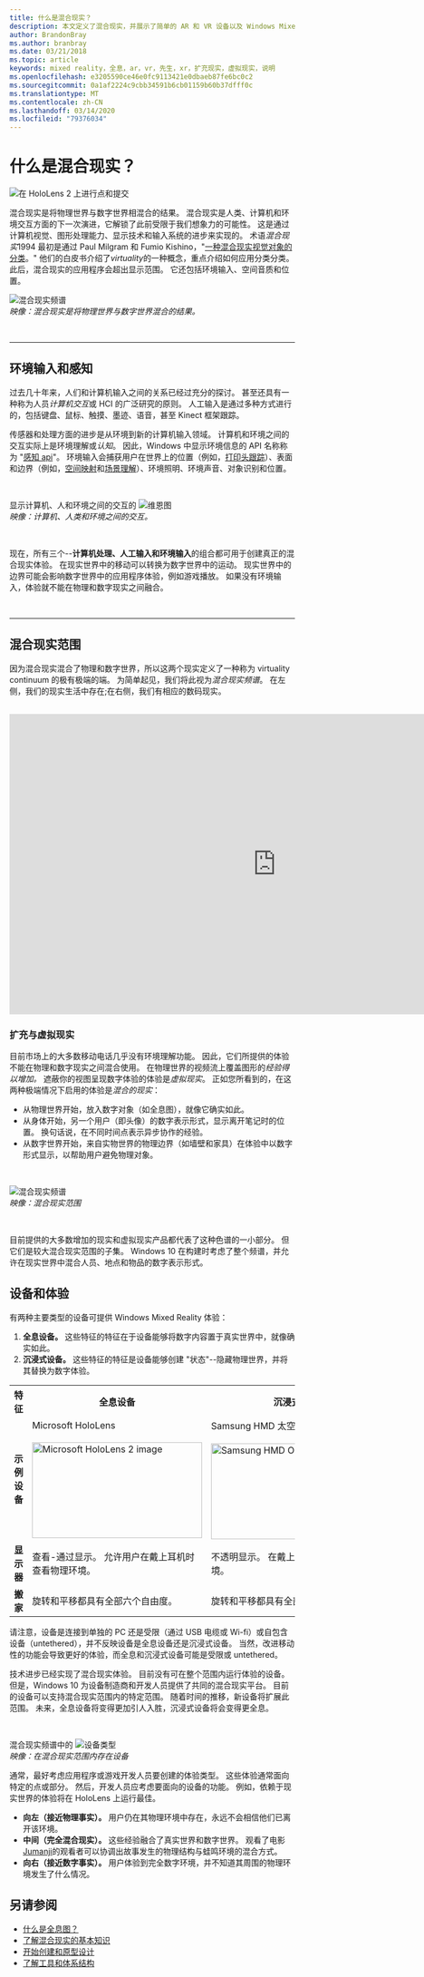 ```yaml
---
title: 什么是混合现实？
description: 本文定义了混合现实，并展示了简单的 AR 和 VR 设备以及 Windows Mixed Reality 设备（如 Microsoft HoloLens 和 Windows Mixed Reality 沉浸式耳机）在混合现实范围内的位置。
author: BrandonBray
ms.author: branbray
ms.date: 03/21/2018
ms.topic: article
keywords: mixed reality，全息，ar，vr，先生，xr，扩充现实，虚拟现实，说明
ms.openlocfilehash: e3205590ce46e0fc9113421e0dbaeb87fe6bc0c2
ms.sourcegitcommit: 0a1af2224c9cbb34591b6cb01159b60b37dfff0c
ms.translationtype: MT
ms.contentlocale: zh-CN
ms.lasthandoff: 03/14/2020
ms.locfileid: "79376034"
---
```

# <a name="what-is-mixed-reality"></a>什么是混合现实？

![在 HoloLens 2 上进行点和提交](images/02_MixedRealitySlashMixedReality.png)

混合现实是将物理世界与数字世界相混合的结果。 混合现实是人类、计算机和环境交互方面的下一次演进，它解锁了此前受限于我们想象力的可能性。 这是通过计算机视觉、图形处理能力、显示技术和输入系统的进步来实现的。 术语*混合现实*1994 最初是通过 Paul Milgram 和 Fumio Kishino，"[一种混合现实视觉对象的分类](https://etclab.mie.utoronto.ca/people/paul_dir/IEICE94/ieice.html)。" 他们的白皮书介绍了*virtuality*的一种概念，重点介绍如何应用分类分类。 此后，混合现实的应用程序会超出显示范围。 它还包括环境输入、空间音质和位置。

![混合现实频谱](images/mixedrealityspectrum-worlds.png)<br>
*映像：混合现实是将物理世界与数字世界混合的结果。*

<br>

---

## <a name="environmental-input-and-perception"></a>环境输入和感知

过去几十年来，人们和计算机输入之间的关系已经过充分的探讨。 甚至还具有一种称为人员*计算机交互*或 HCI 的广泛研究的原则。 人工输入是通过多种方式进行的，包括键盘、鼠标、触摸、墨迹、语音，甚至 Kinect 框架跟踪。

传感器和处理方面的进步是从环境到新的计算机输入领域。 计算机和环境之间的交互实际上是环境理解或*认知*。 因此，Windows 中显示环境信息的 API 名称称为 "[感知 api](https://docs.microsoft.com/uwp/api/Windows.Perception)"。 环境输入会捕获用户在世界上的位置（例如，[打印头跟踪](coordinate-systems.md)）、表面和边界（例如，[空间映射](spatial-mapping.md)和[场景理解](scene-understanding.md)）、环境照明、环境声音、对象识别和位置。

<br>

显示计算机、人和环境之间的交互的 ![维恩图](images/mixed-reality-venn-diagram-300px.png)<br> 
*映像：计算机、人类和环境之间的交互。*

<br>

现在，所有三个--**计算机处理、人工输入和环境输入**的组合都可用于创建真正的混合现实体验。 在现实世界中的移动可以转换为数字世界中的运动。 现实世界中的边界可能会影响数字世界中的应用程序体验，例如游戏播放。 如果没有环境输入，体验就不能在物理和数字现实之间融合。<br>

<br>

---


## <a name="the-mixed-reality-spectrum"></a>混合现实范围

因为混合现实混合了物理和数字世界，所以这两个现实定义了一种称为 virtuality continuum 的极有极端的端。 为简单起见，我们将此视为*混合现实频谱*。 在左侧，我们的现实生活中存在;在右侧，我们有相应的数码现实。

<br>

<iframe width="940" height="530" src="https://www.youtube.com/embed/_xpI0JosYUk" frameborder="0" allow="accelerometer; autoplay; encrypted-media; gyroscope; picture-in-picture" allowfullscreen></iframe>

<br>

### <a name="augmented-vs-virtual-reality"></a>扩充与虚拟现实

目前市场上的大多数移动电话几乎没有环境理解功能。 因此，它们所提供的体验不能在物理和数字现实之间混合使用。 在物理世界的视频流上覆盖图形的*经验得以增加。* 遮蔽你的视图呈现数字体验的体验是*虚拟现实*。 正如您所看到的，在这两种极端情况下启用的体验是*混合的现实*：
* 从物理世界开始，放入数字对象（如全息图），就像它确实如此。
* 从身体开始，另一个用户（即头像）的数字表示形式，显示离开笔记时的位置。 换句话说，在不同时间点表示异步协作的经验。
* 从数字世界开始，来自实物世界的物理边界（如墙壁和家具）在体验中以数字形式显示，以帮助用户避免物理对象。


<br>

![混合现实频谱](images/mixedrealityspectrum.png)<br>
*映像：混合现实范围*

<br>

目前提供的大多数增加的现实和虚拟现实产品都代表了这种色谱的一小部分。 但它们是较大混合现实范围的子集。 Windows 10 在构建时考虑了整个频谱，并允许在现实世界中混合人员、地点和物品的数字表示形式。




## <a name="devices-and-experiences"></a>设备和体验


有两种主要类型的设备可提供 Windows Mixed Reality 体验：
1. **全息设备。** 这些特征的特征在于设备能够将数字内容置于真实世界中，就像确实如此。
2. **沉浸式设备。** 这些特征的特征是设备能够创建 "状态"--隐藏物理世界，并将其替换为数字体验。

<table>
<tr>
<th width="30%"> 特征</th><th width="35%"> 全息设备</th><th width="35%"> 沉浸式设备</th>
</tr><tr>
<td><strong>示例设备</strong></td><td> Microsoft HoloLens<br><br> <img alt="Microsoft HoloLens 2 image" width="300" height="169" src="images/HoloLens2.jpg" /></td><td> Samsung HMD 太空 +<br><br> <img alt="Samsung HMD Odyssey+ image" width="300" height="169" src="images/Samsung-HMD-Odyssey.jpg" /></td>
</tr><tr>
<td><strong>显示器</strong></td><td> 查看-通过显示。 允许用户在戴上耳机时查看物理环境。</td><td> 不透明显示。 在戴上耳机时阻塞物理环境。</td>
</tr><tr>
<td><strong>搬家</strong></td><td> 旋转和平移都具有全部六个自由度。</td><td> 旋转和平移都具有全部六个自由度。</td>
</tr>
</table>



请注意，设备是连接到单独的 PC 还是受限（通过 USB 电缆或 Wi-fi）或自包含设备（untethered），并不反映设备是全息设备还是沉浸式设备。 当然，改进移动性的功能会导致更好的体验，而全息和沉浸式设备可能是受限或 untethered。


技术进步已经实现了混合现实体验。 目前没有可在整个范围内运行体验的设备。 但是，Windows 10 为设备制造商和开发人员提供了共同的混合现实平台。 目前的设备可以支持混合现实范围内的特定范围。 随着时间的推移，新设备将扩展此范围。 未来，全息设备将变得更加引人入胜，沉浸式设备将会变得更全息。

<br>

混合现实频谱中的 ![设备类型](images/Final_WhatIsMixedReality07.png)<br>
*映像：在混合现实范围内存在设备*

通常，最好考虑应用程序或游戏开发人员要创建的体验类型。 这些体验通常面向特定的点或部分。 然后，开发人员应考虑要面向的设备的功能。 例如，依赖于现实世界的体验将在 HoloLens 上运行最佳。
* **向左（接近物理事实）。** 用户仍在其物理环境中存在，永远不会相信他们已离开该环境。
* **中间（完全混合现实）。** 这些经验融合了真实世界和数字世界。 观看了电影[Jumanji](https://en.wikipedia.org/wiki/Jumanji)的观看者可以协调出故事发生的物理结构与蛙鸣环境的混合方式。
* **向右（接近数字事实）。** 用户体验到完全数字环境，并不知道其周围的物理环境发生了什么情况。


## <a name="see-also"></a>另请参阅

* [什么是全息图？](hologram.md)
* [了解混合现实的基本知识](index.md#understand-the-basics)
* [开始创建和原型设计](design.md)
* [了解工具和体系结构](development.md)


